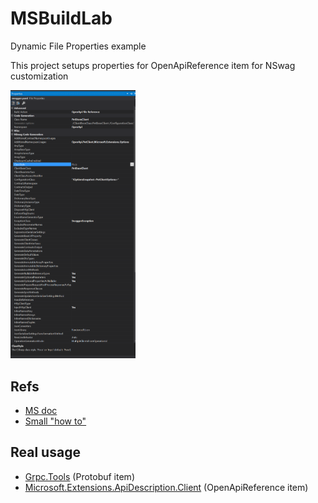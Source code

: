 # MSBuildLab
Dynamic File Properties example

This project setups properties for OpenApiReference item for NSwag customization

<img src="https://github.com/hayhay27/MSBuildLab/blob/master/FileProperties.png?raw=true" alt="File Properties Image" width="200" >

## Refs

* [MS doc](https://docs.microsoft.com/en-US/cpp/build/reference/property-page-xml-files?view=msvc-160&viewFallbackFrom=vs-2019)
* [Small "how to"](https://www.codeproject.com/Articles/881782/Creating-custom-UI-property-pages-sheets-in-Visual)

## Real usage

* [Grpc.Tools](https://github.com/grpc/grpc/blob/master/src/csharp/Grpc.Tools/build/_protobuf/Protobuf.CSharp.xml) (Protobuf item)
* [Microsoft.Extensions.ApiDescription.Client](https://github.com/dotnet/aspnetcore/blob/main/src/Tools/Extensions.ApiDescription.Client/src/build/OpenApiItemsSchema.xaml) (OpenApiReference item)

